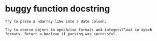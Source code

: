 # buggy function docstring

```text
Try to parse a ndarray like into a date column.

Try to coerce object in epoch/iso formats and integer/float in epoch
formats. Return a boolean if parsing was successful.
```